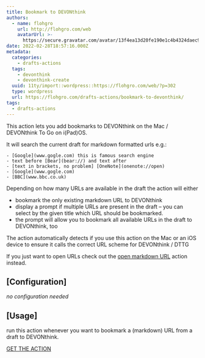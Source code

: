```yaml
---
title: Bookmark to DEVONthink
authors:
  - name: flohgro
    url: http://flohgro.com/web
    avatarUrl: >-
      https://secure.gravatar.com/avatar/13f4ea13d20fe190e1c4b4324daec918?s=96&d=mm&r=g
date: 2022-02-28T18:57:16.000Z
metadata:
  categories:
    - drafts-actions
  tags:
    - devonthink
    - devonthink-create
  uuid: 11ty/import::wordpress::https://flohgro.com/web/?p=302
  type: wordpress
  url: https://flohgro.com/drafts-actions/bookmark-to-devonthink/
tags:
  - drafts-actions
---
```

This action lets you add bookmarks to DEVONthink on the Mac / DEVONthink To Go on i(Pad)OS.

It will search the current draft for markdown formatted urls e.g.:

```
- [Google](www.gogle.com) this is famous search engine
- text before [Bear](bear://) and text after
- [text in brackets, no problem] [OneNote](onenote://open)
- [Google](www.gogle.com)
- [BBC](www.bbc.co.uk)
```

Depending on how many URLs are available in the draft the action will either

-   bookmark the only existing markdown URL to DEVONthink
-   display a prompt if multiple URLs are present in the draft – you can select by the given title which URL should be bookmarked.
-   the prompt will allow you to bookmark all available URLs in the draft to DEVONthink, too

The action automatically detects if you use this action on the Mac or an iOS device to ensure it calls the correct URL scheme for DEVONthink / DTTG

If you just want to open URLs check out the [open markdown URL](craftdocs://open?blockId=9D254797-5038-4AFC-8813-C767F607C4E6&spaceId=c8996997-f089-d91e-e6fc-4cd320a90625) action instead.

## \[Configuration\]

_no configuration needed_

## \[Usage\]

run this action whenever you want to bookmark a (markdown) URL from a draft to DEVONthink.

[GET THE ACTION](https://directory.getdrafts.com/a/18n)